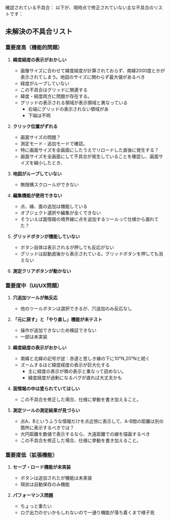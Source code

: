 確認されている不具合：
以下が、現時点で修正されていない主な不具合のリストです：

## 未解決の不具合リスト

### 重要度高（機能的問題）

1. **緯度経度の表示がおかしい**
   - 画像サイズに合わせて緯度経度が計算されておらず、南緯2000度とかが表示されてしまう。地図のサイズに関わらず最大値があるべき
   - 経度がループしていない
   - この不具合はグリッドに関連する
   - 緯度・経度両方に問題が存在する。
   - グリッドの表示される領域が表示領域と異なっている
      - 右端にグリッドの表示されない領域があ
      - 下端は不明

2. **クリック位置がずれる**
   - 画面サイズの問題？
   - 測定モード・追加モードで確認。
   - 特に画面サイズを全画面にしたうえでリロードした直後に発生する？
   - 画面サイズを全画面にして不具合が発生していることを確認し、画面サイズを縮小したとき、

3. **地図がループしていない**
   - 無限横スクロールができない

4. **編集機能が使用できない**
   - 点、線、面の追加は機能している
   - オブジェクト選択や編集が全くできない
   - そういえば面情報の境界線に点を追加するツールって仕様から漏れてた？

5. **グリッドボタンが機能していない**
   - ボタン自体は表示されるが押しても反応がない
   - グリッドは起動直後から表示されている。グリッドボタンを押しても消えない

6. **測定クリアボタンが動かない**

### 重要度中（UI/UX問題）
1. **穴追加ツールが無反応**
   - 他のツールボタンは選択できるが、穴追加のみ反応なし

2. **「元に戻す」と「やり直し」機能が未テスト**
   - 操作が追加できないため検証できない
   - 一部は未実装

3. **緯度経度の表示がおかしい**
   - 南緯と北緯の記号が逆：赤道と思しき線の下に10°N,20°Nと続く
   - ズームするほど緯度経度の表示が巨大化する
      - 主に経度の表示が隣の表示と重なって読めない。
      - 緯度経度が過剰になるバグが直れば大丈夫かも

4. **面情報の中は塗られていてほしい**
   - この不具合を修正した場合、仕様に挙動を書き加えること。

5. **測定ツールの測定結果が見づらい**
   - 点A、Bというふうな情報だけを点近傍に表示して、A-B間の距離は別の箇所に表示するべきでは？
   - 大円距離を数値で表示するなら、大遠距離での線を描画するべき
   - この不具合を修正した場合、仕様に挙動を書き加えること。

### 重要度低（拡張機能）
1. **セーブ・ロード機能が未実装**
   - ボタンは追加されたが機能は未実装
   - 現状は自動保存のみ機能

2. **パフォーマンス問題**
   - ちょっと重たい
   - ログ出力のせいかもしれないので一通り機能が落ち着くまで様子見